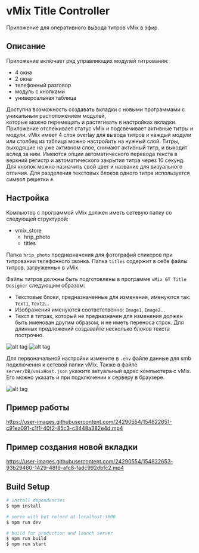 # vMix Title Controller

Приложение для оперативного вывода титров vMix в эфир.

## Описание

Приложение включает ряд управляющих модулей титрования:

- 4 окна
- 2 окна
- телефонный разговор
- модуль с кнопками
- универсальная таблица

Доступна возможность создавать вкладки с новыми программами с уникальным расположением модулей,  
которые можно перемещать и растягивать в настройках вкладки.  
Приложение отслеживает статус vMix и подсвечивает активные титры и модули.
vMix имеет 4 слоя overlay для вывода титров и каждый модули или столбец из таблица можно настройить на нужный слой.
Титры, выходящие на уже активном слое, снимают активный титр, и выходит вслед за ним.
Имеются опции автоматического перевода текста в верхний регистр и автоматического закрытия титра через 10 секунд.
Для кнопок можно назначить свой цвет и название для визуального отличия.
Для разделения текстовых блоков одного титра используется символ решетки `#`.

## Настройка

Компьютер с программой vMix должен иметь сетевую папку со следующей структурой:

- vmix_store
  - hrip_photo
  - titles

Папка `hrip_photo` предназначения для фотографий спикеров при титровании телефонного звонка.
Папка `titles` содержит в себе файлы титров, загруженных в vMix.

Файлы титров должны быть подготовлены в программе `vMix GT Title Designer` следующим образом:

- Текстовые блоки, предназначенные для изменения, именуются так: `Text1`, `Text2`...
- Изображения именуются соответственно: `Image1`, `Image2`...
- Текст в титрах, который не предназначен для изменения должен быть именован другим образом,
  и не иметь переноса строк. Для длинных предложений создавайте несколько блоков текста построчно.

![alt tag](https://64.media.tumblr.com/ac90d47944a4346b6f7c1554ae3f5685/2204300f6b8a81af-6a/s250x400/d71b2a296132cba3c419ede94599ba41c0b9c397.png 'title naming')​ ![alt tag](https://64.media.tumblr.com/6848c259f95e19edc86cba70f1b4a138/2204300f6b8a81af-9f/s250x400/55a2dc79144af8b548b027fa90f94f46fb5e91c2.png 'title naming')​

Для первоначальной настройки измените в `.env` файле данные для smb подключения к сетевой папки vMix.
Также в файле `server/DB/vmixHost.json` укажите актуальный адрес компьютера с vMix. Его можно указать и при
подключении к серверу в браузере.

![alt tag](https://64.media.tumblr.com/97862ebd86825aa15cdd8b5266aec1fa/2204300f6b8a81af-c8/s540x810/ca0fdacb2ca8e52a1364efa009a3c89778edfadd.png 'enter vmix ip')​

## Пример работы

https://user-images.githubusercontent.com/24290554/154822651-c91ea091-c1f1-40f2-85c3-c3448a382e4d.mp4

## Пример создания новой вкладки

https://user-images.githubusercontent.com/24290554/154822653-93b29460-1429-48f9-afc8-fadc992dbfc2.mp4

## Build Setup

```bash
# install dependencies
$ npm install

# serve with hot reload at localhost:3000
$ npm run dev

# build for production and launch server
$ npm run build
$ npm run start
```
